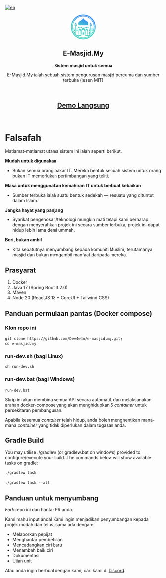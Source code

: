 [![en](https://img.shields.io/badge/lang-en-red.svg)](./README.en.md)

<p align="center">
  <img src="./public-web/src/assets/home/logo.png" alt="E-Masjid.My" width="80" height="80"/>
</p>

<h2 align="center"><b>E-Masjid.My</b></h2>
<p align="center"><b>Sistem masjid untuk semua</b></p>
<p align="center">
  E-Masjid.My ialah sebuah sistem pengurusan masjid percuma dan sumber terbuka (lesen MIT)
</p><br>
<h2 align="center">
  <a href='https://demo.e-masjid.my'>Demo Langsung</a>
</h2><br>

Falsafah
=====
Matlamat-matlamat utama sistem ini ialah seperti berikut.

**Mudah untuk digunakan**

- Bukan semua orang pakar IT. Mereka bentuk sebuah sistem untuk orang bukan IT memerlukan pertimbangan yang teliti.

**Masa untuk menggunakan kemahiran IT untuk berbuat kebaikan**

- Sumber terbuka ialah suatu bentuk sedekah — sesuatu yang dituntut dalam Islam.

**Jangka hayat yang panjang**

- Syarikat pengehosan/teknologi mungkin mati tetapi kami berharap dengan menyerahkan projek ini secara sumber terbuka, projek ini dapat hidup lebih lama demi ummah.

**Beri, bukan ambil**

- Kita sepatutnya menyumbang kepada komuniti Muslim, terutamanya masjid dan bukan mengambil manfaat daripada mereka.


## Prasyarat
1. Docker
2. Java 17 (Spring Boot 3.2.0)
3. Maven
4. Node 20 (ReactJS 18 + CoreUI + Tailwind CSS)

## Panduan permulaan pantas (Docker compose)
### Klon repo ini
```
git clone https://github.com/Dev4w4n/e-masjid.my.git;
cd e-masjid.my
```
### run-dev.sh (bagi Linux)
```
sh run-dev.sh
```
### run-dev.bat (bagi Windows)
```
run-dev.bat
```

Skrip ini akan membina semua API secara automatik dan melaksanakan arahan docker-compose yang akan menghidupkan 6 *container* untuk persekitaran pembangunan.

Apabila kesemua *container* telah hidup, anda boleh menghentikan mana-mana *container* yang tidak diperlukan dalam tugasan anda.

## Gradle Build

You may utilise ./gradlew (or gradlew.bat on windows) provided to configure/execute your build. The commands below will show available tasks on gradle:

```
./gradlew task

./gradlew task --all
```

## Panduan untuk menyumbang
*Fork* repo ini dan hantar PR anda.

Kami mahu input anda! Kami ingin menjadikan penyumbangan kepada projek mudah dan telus, sama ada dengan:

- Melaporkan pepijat
- Menghantar pembetulan
- Mencadangkan ciri baru
- Menambah baik ciri
- Dokumentasi
- Ujian unit
  
Atau anda ingin berbual dengan kami, cari kami di [Discord](https://discord.gg/vz4WWM85).


